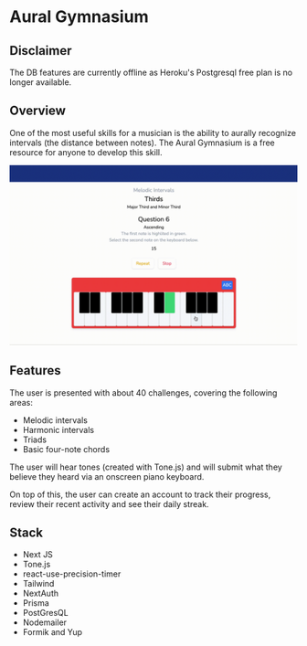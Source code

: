 # Aural Gymnasium

## Disclaimer
The DB features are currently offline as Heroku's Postgresql free plan is no longer available.

## Overview
One of the most useful skills for a musician is the ability to aurally recognize intervals (the distance between notes). The Aural Gymnasium is a free resource for anyone to develop this skill. 

<img src="./public/images/musicEd.gif">


## Features
The user is presented with about 40 challenges, covering the following areas:
  - Melodic intervals
  - Harmonic intervals
  - Triads
  - Basic four-note chords

The user will hear tones (created with Tone.js) and will submit what they believe they heard via an onscreen piano keyboard.

On top of this, the user can create an account to track their progress, review their recent activity and see their daily streak.


## Stack
- Next JS
- Tone.js
- react-use-precision-timer
- Tailwind
- NextAuth
- Prisma
- PostGresQL
- Nodemailer
- Formik and Yup

